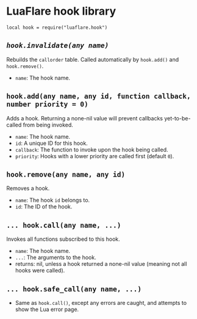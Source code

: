 # LuaFlare hook library

`local hook = require("luaflare.hook")`

## *`hook.invalidate(any name)`*

Rebuilds the `callorder` table.  Called automatically by `hook.add()` and `hook.remove()`.

- `name`: The hook name.

## `hook.add(any name, any id, function callback, number priority = 0)`

Adds a hook.  Returning a none-nil value will prevent callbacks yet-to-be-called from being invoked.

- `name`: The hook name.
- `id`: A unique ID for this hook.
- `callback`: The function to invoke upon the hook being called.
- `priority`: Hooks with a lower priority are called first (default `0`).

## `hook.remove(any name, any id)`

Removes a hook.

- `name`: The hook `id` belongs to.
- `id`: The ID of the hook.

## `... hook.call(any name, ...)`

Invokes all functions subscribed to this hook.

- `name`: The hook name.
- `...`: The arguments to the hook.
- returns: nil, unless a hook returned a none-nil value (meaning not all hooks were called).

## `... hook.safe_call(any name, ...)`

- Same as `hook.call()`, except any errors are caught, and attempts to show the Lua error page.


